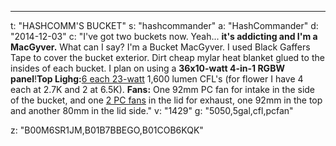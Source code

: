 ---
t: "HASHCOMM'S BUCKET"
s: "hashcommander"
a: "HashCommander"
d: "2014-12-03"
c: "I've got two buckets now. Yeah... <strong>it's addicting and I'm a MacGyver.</strong> What can I say? I'm a Bucket MacGyver. I used Black Gaffers Tape to cover the bucket exterior. Dirt cheap mylar heat blanket glued to the insides of each bucket. I plan on using a <strong>36x10-watt 4-in-1 RGBW panel</strong>!<strong>Top Lighg:</strong><a href='http://www.amazon.com/gp/product/B00J7IOMCS/ref=as_li_tl?ie=UTF8&camp=1789&creative=390957&creativeASIN=B00J7IOMCS&linkCode=as2&tag=spacbuck-20&linkId=HIZCXETKN3XOMUBN'>6 each 23-watt</a> 1,600 lumen CFL's (for flower I have 4 each at 2.7K and 2 at 6.5K). <strong>Fans:</strong> One 92mm PC fan for intake in the side of the bucket, and one <a href='http://www.amazon.com/gp/product/B002R9RBO0/ref=as_li_tl?ie=UTF8&camp=1789&creative=390957&creativeASIN=B002R9RBO0&linkCode=as2&tag=spacbuck-20&linkId=7A2LO6CV2AZYV5CP'>2 PC fans</a> in the lid for exhaust, one 92mm in the top and another 80mm in the lid side."
v: "1429"
g: "5050,5gal,cfl,pcfan"

z: "B00M6SR1JM,B01B7BBEGO,B01COB6KQK"
